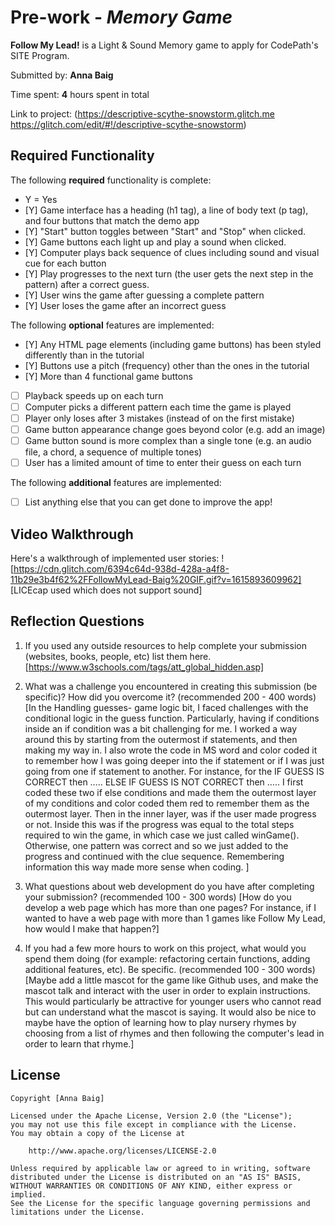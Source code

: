 # Pre-work - *Memory Game*

**Follow My Lead!** is a Light & Sound Memory game to apply for CodePath's SITE Program. 

Submitted by: **Anna Baig**

Time spent: **4** hours spent in total

Link to project: (https://descriptive-scythe-snowstorm.glitch.me
https://glitch.com/edit/#!/descriptive-scythe-snowstorm)

## Required Functionality

The following **required** functionality is complete:
* Y = Yes
* [Y] Game interface has a heading (h1 tag), a line of body text (p tag), and four buttons that match the demo app
* [Y] "Start" button toggles between "Start" and "Stop" when clicked. 
* [Y] Game buttons each light up and play a sound when clicked. 
* [Y] Computer plays back sequence of clues including sound and visual cue for each button
* [Y] Play progresses to the next turn (the user gets the next step in the pattern) after a correct guess. 
* [Y] User wins the game after guessing a complete pattern
* [Y] User loses the game after an incorrect guess

The following **optional** features are implemented:

* [Y] Any HTML page elements (including game buttons) has been styled differently than in the tutorial
* [Y] Buttons use a pitch (frequency) other than the ones in the tutorial
* [Y] More than 4 functional game buttons
* [ ] Playback speeds up on each turn
* [ ] Computer picks a different pattern each time the game is played
* [ ] Player only loses after 3 mistakes (instead of on the first mistake)
* [ ] Game button appearance change goes beyond color (e.g. add an image)
* [ ] Game button sound is more complex than a single tone (e.g. an audio file, a chord, a sequence of multiple tones)
* [ ] User has a limited amount of time to enter their guess on each turn

The following **additional** features are implemented:

- [ ] List anything else that you can get done to improve the app!

## Video Walkthrough

Here's a walkthrough of implemented user stories:
![https://cdn.glitch.com/6394c64d-938d-428a-a4f8-11b29e3b4f62%2FFollowMyLead-Baig%20GIF.gif?v=1615893609962]
[LICEcap used which does not support sound]


## Reflection Questions
1. If you used any outside resources to help complete your submission (websites, books, people, etc) list them here. 
[https://www.w3schools.com/tags/att_global_hidden.asp]

2. What was a challenge you encountered in creating this submission (be specific)? How did you overcome it? (recommended 200 - 400 words) 
[In the Handling guesses- game logic bit, I faced challenges with the conditional logic in the guess function. Particularly, having if conditions inside an if condition was a bit challenging for me. I worked a way around this by starting from the outermost if statements, and then making my way in. I also wrote the code in MS word and color coded it to remember how I was going deeper into the if statement or if I was just going from one if statement to another. For instance, for the IF GUESS IS CORRECT then ….. ELSE IF GUESS IS NOT CORRECT then ….. I first coded these two if else conditions and made them the outermost layer of my conditions and color coded them red to remember them as the outermost layer. Then in the inner layer, was if the user made progress or not. Inside this was if the progress was equal to the total steps required to win the game, in which case we just called winGame(). Otherwise, one pattern was correct and so we just added to the progress and continued with the clue sequence. Remembering information this way made more sense when coding. ]

3. What questions about web development do you have after completing your submission? (recommended 100 - 300 words) 
[How do you develop a web page which has more than one pages? For instance, if I wanted to have a web page with more than 1 games like Follow My Lead, how would I make that happen?]

4. If you had a few more hours to work on this project, what would you spend them doing (for example: refactoring certain functions, adding additional features, etc). Be specific. (recommended 100 - 300 words) 
[Maybe add a little mascot for the game like Github uses, and make the mascot talk and interact with the user in order to explain instructions. This would particularly be attractive for younger users who cannot read but can understand what the mascot is saying. It would also be nice to maybe have the option of learning how to play nursery rhymes by choosing from a list of rhymes and then following the computer's lead in order to learn that rhyme.]



## License

    Copyright [Anna Baig]

    Licensed under the Apache License, Version 2.0 (the "License");
    you may not use this file except in compliance with the License.
    You may obtain a copy of the License at

        http://www.apache.org/licenses/LICENSE-2.0

    Unless required by applicable law or agreed to in writing, software
    distributed under the License is distributed on an "AS IS" BASIS,
    WITHOUT WARRANTIES OR CONDITIONS OF ANY KIND, either express or implied.
    See the License for the specific language governing permissions and
    limitations under the License.
